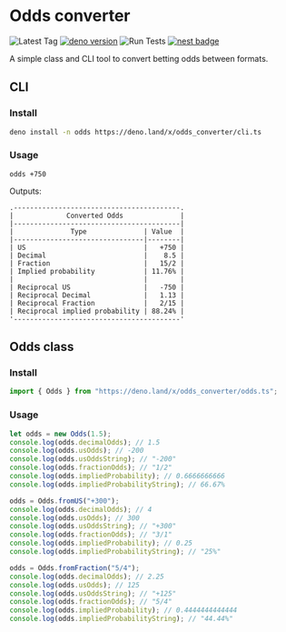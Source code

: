 # Odds converter

![Latest Tag](https://img.shields.io/github/v/tag/c-m-hunt/odds-converter)
[![deno version](https://img.shields.io/badge/deno-^2.0-informational)](https://github.com/denoland/deno)
![Run Tests](https://img.shields.io/github/actions/workflow/status/c-m-hunt/odds-converter/run_tests.yml)
[![nest badge](https://nest.land/badge.svg)](https://nest.land/package/odds-converter)

A simple class and CLI tool to convert betting odds between formats.

## CLI

### Install

```sh
deno install -n odds https://deno.land/x/odds_converter/cli.ts
```

### Usage

```
odds +750
```

Outputs:

```
.-----------------------------------------.
|             Converted Odds              |
|-----------------------------------------|
|              Type              | Value  |
|--------------------------------|--------|
| US                             |   +750 |
| Decimal                        |    8.5 |
| Fraction                       |   15/2 |
| Implied probability            | 11.76% |
|                                |        |
| Reciprocal US                  |   -750 |
| Reciprocal Decimal             |   1.13 |
| Reciprocal Fraction            |   2/15 |
| Reciprocal implied probability | 88.24% |
'-----------------------------------------'
```

## Odds class

### Install

```typescript
import { Odds } from "https://deno.land/x/odds_converter/odds.ts";
```

### Usage

```typescript
let odds = new Odds(1.5);
console.log(odds.decimalOdds); // 1.5
console.log(odds.usOdds); // -200
console.log(odds.usOddsString); // "-200"
console.log(odds.fractionOdds); // "1/2"
console.log(odds.impliedProbability); // 0.6666666666
console.log(odds.impliedProbabilityString); // 66.67%

odds = Odds.fromUS("+300");
console.log(odds.decimalOdds); // 4
console.log(odds.usOdds); // 300
console.log(odds.usOddsString); // "+300"
console.log(odds.fractionOdds); // "3/1"
console.log(odds.impliedProbability); // 0.25
console.log(odds.impliedProbabilityString); // "25%"

odds = Odds.fromFraction("5/4");
console.log(odds.decimalOdds); // 2.25
console.log(odds.usOdds); // 125
console.log(odds.usOddsString); // "+125"
console.log(odds.fractionOdds); // "5/4"
console.log(odds.impliedProbability); // 0.4444444444444
console.log(odds.impliedProbabilityString); // "44.44%"
```
